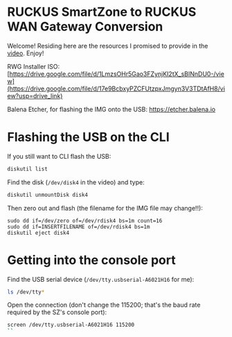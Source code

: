 # RUCKUS SmartZone to RUCKUS WAN Gateway Conversion

Welcome! Residing here are the resources I promised to provide in the [video](https://youtu.be/jUeGmDghiNc). Enjoy!

RWG Installer ISO:
[https://drive.google.com/file/d/1LmzsOHr5Gao3FZynjKI2tX_sBINnDU0-/view](https://drive.google.com/file/d/17e9BcbxyPZCFUtzpxJmgyn3V3TDtAfH8/view?usp=drive_link)

Balena Etcher, for flashing the IMG onto the USB:
https://etcher.balena.io

# Flashing the USB on the CLI

If you still want to CLI flash the USB:
```sh
diskutil list
```

Find the disk (`/dev/disk4` in the video) and type:
```sh
diskutil unmountDisk disk4
```

Then zero out and flash (the filename for the IMG file may change!!):
```
sudo dd if=/dev/zero of=/dev/rdisk4 bs=1m count=16
sudo dd if=INSERTFILENAME of=/dev/rdisk4 bs=1m
diskutil eject disk4
```

# Getting into the console port

Find the USB serial device (`/dev/tty.usbserial-A6021H16` for me):
```sh
ls /dev/tty*
```

Open the connection (don't change the 115200; that's the baud rate required by the SZ's console port):
```sh
screen /dev/tty.usbserial-A6021H16 115200
``
